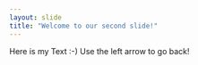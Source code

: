 ```yaml
---
layout: slide
title: "Welcome to our second slide!"
---
```

Here is my Text :-) 
Use the left arrow to go back!
